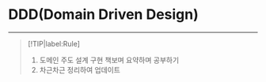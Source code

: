 # **DDD(Domain Driven Design)**

<hr>

> [!TIP|label:Rule]
>
> 1. 도메인 주도 설계 구현 책보며 요약하며 공부하기
> 2. 차근차근 정리하여 업데이트
